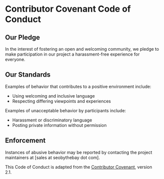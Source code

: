 # Contributor Covenant Code of Conduct

## Our Pledge
In the interest of fostering an open and welcoming community, we pledge to make participation in our project a harassment-free experience for everyone.

## Our Standards
Examples of behavior that contributes to a positive environment include:
- Using welcoming and inclusive language
- Respecting differing viewpoints and experiences

Examples of unacceptable behavior by participants include:
- Harassment or discriminatory language
- Posting private information without permission

## Enforcement
Instances of abusive behavior may be reported by contacting the project maintainers at [sales at seobythebay dot com].

This Code of Conduct is adapted from the [Contributor Covenant](https://www.contributor-covenant.org/), version 2.1.
